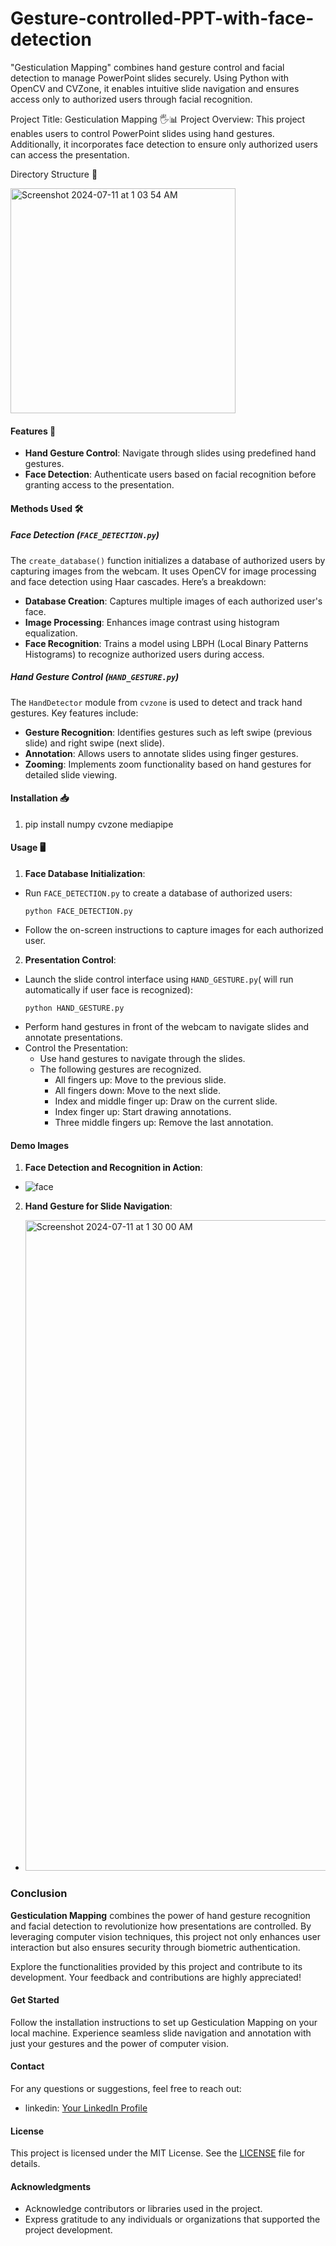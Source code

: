 # Gesture-controlled-PPT-with-face-detection
"Gesticulation Mapping" combines hand gesture control and facial detection to manage PowerPoint slides securely. Using Python with OpenCV and CVZone, it enables intuitive slide navigation and ensures access only to authorized users through facial recognition.


Project Title: Gesticulation Mapping 🖐️📊
Project Overview:
This project enables users to control PowerPoint slides using hand gestures. Additionally, it incorporates face detection to ensure only authorized users can access the presentation.

Directory Structure 📁

<img width="360" alt="Screenshot 2024-07-11 at 1 03 54 AM" src="https://github.com/prasanna-ravi12/Gesture-controlled-PPT-with-face-detection/assets/175058249/7da17d0d-a7f3-498a-b15d-611079fdbbce">


#### Features 🚀
- **Hand Gesture Control**: Navigate through slides using predefined hand gestures.
- **Face Detection**: Authenticate users based on facial recognition before granting access to the presentation.

#### Methods Used 🛠️
##### Face Detection (`FACE_DETECTION.py`)
The `create_database()` function initializes a database of authorized users by capturing images from the webcam. It uses OpenCV for image processing and face detection using Haar cascades. Here’s a breakdown:
- **Database Creation**: Captures multiple images of each authorized user's face.
- **Image Processing**: Enhances image contrast using histogram equalization.
- **Face Recognition**: Trains a model using LBPH (Local Binary Patterns Histograms) to recognize authorized users during access.

##### Hand Gesture Control (`HAND_GESTURE.py`)
The `HandDetector` module from `cvzone` is used to detect and track hand gestures. Key features include:
- **Gesture Recognition**: Identifies gestures such as left swipe (previous slide) and right swipe (next slide).
- **Annotation**: Allows users to annotate slides using finger gestures.
- **Zooming**: Implements zoom functionality based on hand gestures for detailed slide viewing.

#### Installation 📥
1. pip install numpy cvzone mediapipe


#### Usage 🖥️
1. **Face Database Initialization**:
- Run `FACE_DETECTION.py` to create a database of authorized users:
  ```
  python FACE_DETECTION.py
  ```
- Follow the on-screen instructions to capture images for each authorized user.

2. **Presentation Control**:
- Launch the slide control interface using `HAND_GESTURE.py`( will run automatically if user face is recognized):
  ```
  python HAND_GESTURE.py
  ```
- Perform hand gestures in front of the webcam to navigate slides and annotate presentations.
- Control the Presentation:
   - Use hand gestures to navigate through the slides.
   - The following gestures are recognized.
      - All fingers up: Move to the previous slide.
      - All fingers down: Move to the next slide.
      - Index and middle finger up: Draw on the current slide.
      - Index finger up: Start drawing annotations.
      - Three middle fingers up: Remove the last annotation.

#### Demo Images
1. **Face Detection and Recognition in Action**:

- ![face](https://github.com/prasanna-ravi12/Gesture-controlled-PPT-with-face-detection/assets/175058249/dd8c3588-9b23-4ade-afb2-f26355fda611)

2. **Hand Gesture for Slide Navigation**:

- <img width="1041" alt="Screenshot 2024-07-11 at 1 30 00 AM" src="https://github.com/prasanna-ravi12/Gesture-controlled-PPT-with-face-detection/assets/175058249/c71d990c-af56-4354-83e2-aadd8c17f9d0">
### Conclusion

**Gesticulation Mapping** combines the power of hand gesture recognition and facial detection to revolutionize how presentations are controlled. By leveraging computer vision techniques, this project not only enhances user interaction but also ensures security through biometric authentication.

Explore the functionalities provided by this project and contribute to its development. Your feedback and contributions are highly appreciated!

#### Get Started
Follow the installation instructions to set up Gesticulation Mapping on your local machine. Experience seamless slide navigation and annotation with just your gestures and the power of computer vision.

#### Contact
For any questions or suggestions, feel free to reach out:
- linkedin: [Your LinkedIn Profile](https://www.linkedin.com/in/prasanna-ravi-r-a9a67a244)

#### License
This project is licensed under the MIT License. See the [LICENSE](LICENSE) file for details.

#### Acknowledgments
- Acknowledge contributors or libraries used in the project.
- Express gratitude to any individuals or organizations that supported the project development.





   








